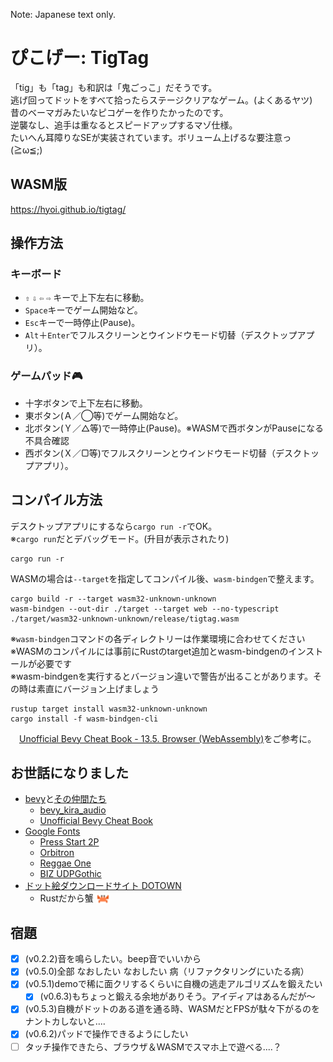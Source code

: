 Note: Japanese text only.

# ぴこげー: TigTag
「tig」も「tag」も和訳は「鬼ごっこ」だそうです。  
逃げ回ってドットをすべて拾ったらステージクリアなゲーム。(よくあるヤツ)  
昔のベーマガみたいなピコゲーを作りたかったのです。  
逆襲なし、追手は重なるとスピードアップするマゾ仕様。  
たいへん耳障りなSEが実装されています。ボリューム上げるな要注意っ (≧ω≦;)
## WASM版
https://hyoi.github.io/tigtag/
## 操作方法
### キーボード
- `⇧` `⇩` `⇦` `⇨` キーで上下左右に移動。
- `Space`キーでゲーム開始など。
- `Esc`キーで一時停止(Pause)。
- `Alt`＋`Enter`でフルスクリーンとウインドウモード切替（デスクトップアプリ）。
### ゲームパッド🎮
- 十字ボタンで上下左右に移動。
- 東ボタン(Ａ／◯等)でゲーム開始など。
- 北ボタン(Ｙ／△等)で一時停止(Pause)。※WASMで西ボタンがPauseになる不具合確認
- 西ボタン(Ｘ／▢等)でフルスクリーンとウインドウモード切替（デスクトップアプリ）。
## コンパイル方法
デスクトップアプリにするなら`cargo run -r`でOK。   
※`cargo run`だとデバッグモード。(升目が表示されたり)
```
cargo run -r    
```
WASMの場合は`--target`を指定してコンパイル後、`wasm-bindgen`で整えます。
```
cargo build -r --target wasm32-unknown-unknown
wasm-bindgen --out-dir ./target --target web --no-typescript ./target/wasm32-unknown-unknown/release/tigtag.wasm
```
※`wasm-bindgen`コマンドの各ディレクトリーは作業環境に合わせてください   
※WASMのコンパイルには事前にRustのtarget追加とwasm-bindgenのインストールが必要です  
※wasm-bindgenを実行するとバージョン違いで警告が出ることがあります。その時は素直にバージョン上げましょう  
```
rustup target install wasm32-unknown-unknown
cargo install -f wasm-bindgen-cli
```
　[Unofficial Bevy Cheat Book - 13.5. Browser (WebAssembly)](https://bevy-cheatbook.github.io/platforms/wasm.html)をご参考に。   
## お世話になりました
- [bevy](https://bevyengine.org/)と[その仲間たち](https://crates.io/search?q=bevy)
  - [bevy_kira_audio](https://github.com/NiklasEi/bevy_kira_audio)
  - [Unofficial Bevy Cheat Book](https://bevy-cheatbook.github.io/)
- [Google Fonts](https://fonts.google.com/)
  - [Press Start 2P](https://fonts.google.com/specimen/Press+Start+2P)
  - [Orbitron](https://fonts.google.com/specimen/Orbitron)
  - [Reggae One](https://fonts.google.com/specimen/Reggae+One)
  - [BIZ UDPGothic](https://fonts.google.com/specimen/BIZ+UDPGothic)
- [ドット絵ダウンロードサイト DOTOWN](https://dotown.maeda-design-room.net/)
  - Rustだから蟹 <img src="./assets/sprites/kani_DOTOWN.png" width="22" height="16" style="vertical-align: bottom;">
## 宿題
- [x] (v0.2.2)音を鳴らしたい。beep音でいいから
- [x] (v0.5.0)全部 なおしたい なおしたい 病（リファクタリングにいたる病）
- [x] (v0.5.1)demoで稀に面クリするくらいに自機の逃走アルゴリズムを鍛えたい
  - [X] (v0.6.3)もちょっと鍛える余地がありそう。アイディアはあるんだが～
- [x] (v0.5.3)自機がドットのある道を通る時、WASMだとFPSが駄々下がるのをナントカしないと‥‥
- [x] (v0.6.2)パッドで操作できるようにしたい
- [ ] タッチ操作できたら、ブラウザ＆WASMでスマホ上で遊べる‥‥？

